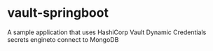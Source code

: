 # vault-springboot
A sample application that uses HashiCorp Vault Dynamic Credentials secrets engineto connect to MongoDB
